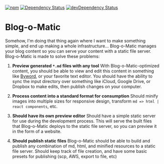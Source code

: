 [![npm](https://img.shields.io/npm/v/blog-o-matic.svg?maxAge=2592000)](https://www.npmjs.com/package/blog-o-matic)
[![Dependency Status](https://david-dm.org/ivebencrazy/blog-o-matic.svg?style=flat)](https://david-dm.org/ivebencrazy/blog-o-matic)
[![devDependency Status](https://david-dm.org/ivebencrazy/blog-o-matic/dev-status.svg)](https://david-dm.org/ivebencrazy/blog-o-matic#info=devDependencies)


Blog-o-Matic
============
Somehow, I'm doing that thing again where I want to make something simple, and end up making a whole infrastructure... Blog-o-Matic manages your blog content so you can serve your content with a static file server. Blog-o-Matic is made to solve these problems:

1. **Preview generated `*.md` files with any tool**
With Blog-o-Matic-optimized content, you should be able to view and edit this content in something like [Byword](https://www.bywordapp.com/), or your favorite text editor. You should have the ability to sync the input directory over something like iCloud, Google Drive, or Dropbox to make edits, then publish changes on your computer.

2. **Process content into a standard format for consumption**
Should minify images into multiple sizes for responsive design, transform `md => html | react components`, etc.

3. **Should have its own preview editor**
Should have a simple static server for use during the development process. This will serve the built files that Blog-o-Matic deploys to the static file server, so you can preview it in the form of a website.

4. **Should publish static files**
Blog-o-Matic should be able to build and publish any combination of md, html, and minified resources to a static file server. Should keep track of file creation, and have some basic presets for publishing (scp, AWS, export to file, etc)
